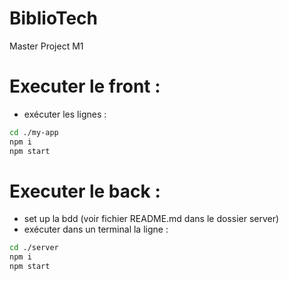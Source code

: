# BiblioTech
Master Project M1

# Executer le front :
- exécuter les lignes :
```zsh
cd ./my-app
npm i
npm start
```

# Executer le back :
- set up la bdd (voir fichier README.md dans le dossier server)
- exécuter dans un terminal la ligne :
```zsh
cd ./server
npm i
npm start
```